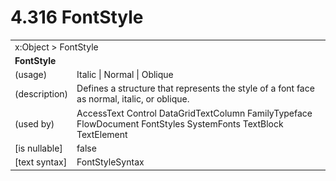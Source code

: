<html dir="LTR" xmlns:mshelp="http://msdn.microsoft.com/mshelp" xmlns:ddue="http://ddue.schemas.microsoft.com/authoring/2003/5" xmlns:xlink="http://www.w3.org/1999/xlink" xmlns:tool="http://www.microsoft.com/tooltip">

<body>
 <input type="hidden" id="userDataCache" class="userDataStyle">
 <input type="hidden" id="hiddenScrollOffset">
 <img id="dropDownImage" style="display:none; height:0; width:0;" src="../local/drpdown.gif">
 <img id="dropDownHoverImage" style="display:none; height:0; width:0;" src="../local/drpdown_orange.gif">
 <img id="collapseImage" style="display:none; height:0; width:0;" src="../local/collapse.gif">
 <img id="expandImage" style="display:none; height:0; width:0;" src="../local/exp.gif">
 <img id="collapseAllImage" style="display:none; height:0; width:0;" src="../local/collall.gif">
 <img id="expandAllImage" style="display:none; height:0; width:0;" src="../local/expall.gif">
 <img id="copyImage" style="display:none; height:0; width:0;" src="../local/copycode.gif">
 <img id="copyHoverImage" style="display:none; height:0; width:0;" src="../local/copycodeHighlight.gif">
 <div id="header"><h1 class="heading">4.316 FontStyle</h1></div>

 <div id="mainSection">
 <div id="mainBody">
 <div id="allHistory" class="saveHistory" onsave="saveAll()" onload="loadAll()"></div>
 <p xmlns:wsd="http://wsdev.schemas.microsoft.com/authoring/2008/2" xmlns:msxsl="urn:schemas-microsoft-com:xslt" xmlns:script="urn:script" xmlns:build="urn:build">
 </p>
 <div id="sectionSection0" class="section" name="collapseableSection">
 <content xmlns="http://ddue.schemas.microsoft.com/authoring/2003/5" xmlns:wsd="http://wsdev.schemas.microsoft.com/authoring/2008/2" xmlns:msxsl="urn:schemas-microsoft-com:xslt" xmlns:script="urn:script" xmlns:build="urn:build">
 </content>
 </div>
 <div id="sectionSection1" class="section" name="collapseableSection">
 <content xmlns="http://ddue.schemas.microsoft.com/authoring/2003/5" xmlns:wsd="http://wsdev.schemas.microsoft.com/authoring/2008/2" xmlns:msxsl="urn:schemas-microsoft-com:xslt" xmlns:script="urn:script" xmlns:build="urn:build">
 <table class="ProtocolAuthoredTable" xmlns="">
 <tr><td colspan="2">
<mshelp:link keywords="86913f34-aa06-4c94-9f09-83936a822fd8" tabindex="0">x:Object</mshelp:link> &gt; <mshelp:link keywords="4d814264-ed4d-4489-bac9-2b1a37fede2c" tabindex="0">FontStyle</mshelp:link> </td>
 </tr>
 <tr><td colspan="2">
 <b>
FontStyle </b>
 </td>
 </tr>
 <tr><td><div class="indent0">(usage)</div></td>
 <td><mshelp:link keywords="4cee9cb3-c190-4c11-8565-a4435be5cae7" tabindex="0">Italic</mshelp:link> | <mshelp:link keywords="4cee9cb3-c190-4c11-8565-a4435be5cae7" tabindex="0">Normal</mshelp:link> | <mshelp:link keywords="4cee9cb3-c190-4c11-8565-a4435be5cae7" tabindex="0">Oblique</mshelp:link> </td>
 </tr>
 <tr><td><div class="indent0">(description)</div></td>
 <td>Defines a structure that represents the style of a font face as normal, italic, or oblique. </td>
 </tr>
 <tr><td><div class="indent0">(used by)</div></td>
 <td><mshelp:link keywords="88714287-9e7e-4261-bde0-d394fc9f77c7" tabindex="0">AccessText</mshelp:link> <mshelp:link keywords="f9528c9b-edc4-4e4e-8947-e16edb07c1d6" tabindex="0">Control</mshelp:link> <mshelp:link keywords="727e8b5f-8a21-468b-befc-01115a51a056" tabindex="0">DataGridTextColumn</mshelp:link> <mshelp:link keywords="5780bbef-ed92-45a6-953c-b3a5ca156252" tabindex="0">FamilyTypeface</mshelp:link> <mshelp:link keywords="4aed2f34-002d-4429-9dbe-ee63f7d3a027" tabindex="0">FlowDocument</mshelp:link> <mshelp:link keywords="f74cd03d-5a82-4175-a68a-5925a2c6007b" tabindex="0">FontStyles</mshelp:link> <mshelp:link keywords="5d269824-5109-4ece-be77-506876aec5f9" tabindex="0">SystemFonts</mshelp:link> <mshelp:link keywords="4216a94e-d20b-4248-906f-c70de068ba8d" tabindex="0">TextBlock</mshelp:link> <mshelp:link keywords="592167d2-305d-446d-b792-00af1b99f563" tabindex="0">TextElement</mshelp:link> </td>
 </tr>
 <tr><td><div class="indent0">[is nullable]</div></td>
 <td>false </td>
 </tr>
 <tr><td><div class="indent0">[text syntax]</div></td>
 <td><mshelp:link keywords="4cee9cb3-c190-4c11-8565-a4435be5cae7" tabindex="0">FontStyleSyntax</mshelp:link> </td>
 </tr>
</table>
 </content>
 </div>
 <!--[if gte IE 5]>
 <tool:tip element="languageFilterToolTip" avoidmouse="false"/>
 <![endif]-->
 </div>
 <a name="feedback"></a><span></span>
 </div>
</body></html>
